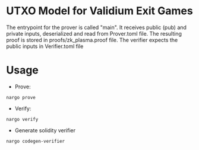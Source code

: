 # UTXO Model for Validium Exit Games

The entrypoint for the prover is called "main". It receives public (pub) and private inputs, deserialized and read from Prover.toml file.
The resulting proof is stored in proofs/zk_plasma.proof file. The verifier expects the public inputs in Verifier.toml file

# Usage
- Prove:
```
nargo prove
```
- Verify:
```
nargo verify
```
- Generate solidity verifier
```
nargo codegen-verifier
```